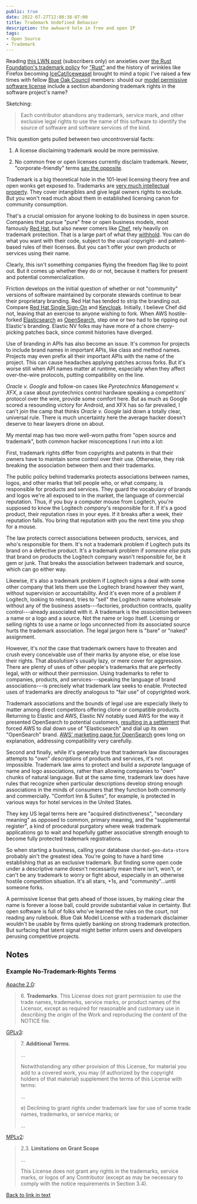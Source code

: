 ```yaml
---
public: true
date: 2022-07-27T12:08:38-07:00
title: Trademark Undefined Behavior
description: the awkward hole in free and open IP
tags:
- Open Source
- Trademark
---
```


Reading [this LWN post](https://lwn.net/Articles/901816/) (subscribers only) on anxieties over [the Rust Foundation's trademark policy](https://foundation.rust-lang.org/policies/logo-policy-and-media-guide/) for ["Rust"](https://tsdr.uspto.gov/#caseNumber=87796977&caseType=SERIAL_NO&searchType=statusSearch) and the history of wrinkles like Firefox becoming [IceCat/Iceweasel](https://en.wikipedia.org/wiki/GNU_IceCat) brought to mind a topic I've raised a few times with fellow [Blue Oak Council](https://blueoakcouncil.org) members: should our [model permissive software license](https://blueoakcouncil.org/license/1.0.0) include a section abandoning trademark rights in the software project's name?

Sketching:

> Each contributor abandons any trademark, service mark, and other exclusive legal rights to use the name of this software to identify the source of software and software services of the kind.

This question gets pulled between two uncontroversial facts:

1.  A license disclaiming trademark would be more permissive.

2.  No common free or open licenses currently disclaim trademark.  Newer, "corporate-friendly" terms <a class="note" href="#license-examples" id="license-examples-link">say the opposite</a>.

Trademark is a big theoretical hole in the 101-level licensing theory free and open wonks get exposed to.  Trademarks are [very much intellectual property](https://fieldguide.kemitchell.com/#trademark).  They cover intangibles and give legal owners rights to exclude.  But you won't read much about them in established licensing canon for community consumption.

That's a crucial omission for anyone looking to do business in open source.  Companies that pursue "pure" free or open business models, most famously [Red Hat](https://redhat.com), but also newer comers like [Chef](https://www.chef.io/blog/changes-to-how-chef-products-handle-licenses), rely heavily on trademark protection.  That is a large part of what they [withhold](https://blog.licensezero.com/2018/03/05/withholding.html).  You can do what you want with their code, subject to the usual copyright- and patent-based rules of their licenses.  But you can't offer your own products or services using their name.

Clearly, this isn't something companies flying the freedom flag like to point out.  But it comes up whether they do or not, because it matters for present and potential commercialization.

Friction develops on the initial question of whether or not "community" versions of software maintained by corporate stewards continue to bear their proprietary branding.  Red Hat has tended to strip the branding out.  Compare [Red Hat Single Sign-On](https://access.redhat.com/products/red-hat-single-sign-on) and [Keycloak](https://www.keycloak.org/).  Initially, I believe Chef did not, leaving that an exercise to anyone wishing to fork.  When AWS hostile-forked [Elasticsearch](https://github.com/elastic/elasticsearch) as [OpenSearch](https://github.com/opensearch-project/OpenSearch), step one or two had to be ripping out Elastic's branding.  Elastic NV folks may have more of a chore cherry-picking patches back, since commit histories have diverged.

Use of branding in APIs has also become an issue.  It's common for projects to include brand names in important APIs, like class and method names.  Projects may even prefix all their important APIs with the name of the project.  This can cause headaches applying patches across forks.  But it's worse still when API names matter at runtime, especially when they affect over-the-wire protocols, putting compatibility on the line.

_Oracle v. Google_ and follow-on cases like _Pyrotechnics Management v. XFX_, a case about pyrotechnics control hardware speaking a competitors' protocol over the wire, provide some comfort here.  But as much as Google scored a resounding victory for Android, and XFX has so far prevailed, I can't join the camp that thinks _Oracle v. Google_ laid down a totally clear, universal rule.  There is much uncertainty here the average hacker doesn't deserve to hear lawyers drone on about.

My mental map has two more well-worn paths from "open source and trademark", both common hacker misconceptions I run into a lot:

First, trademark rights differ from copyrights and patents in that their owners have to maintain some control over their use.  Otherwise, they risk breaking the association between them and their trademarks.

The public policy behind trademarks protects associations between names, logos, and other marks that tell people who, or what company, is responsible for products and services.  They guard the vocabulary of brands and logos we're all exposed to in the market, the language of commercial reputation.  Thus, if you buy a computer mouse from Logitech, you're supposed to know the Logitech _company_'s responsible for it.  If it's a good product, their reputation rises in your eyes.  If it breaks after a week, their reputation falls.  You bring that reputation with you the next time you shop for a mouse.

The law protects correct associations between products, services, and who's responsible for them.  It's not a trademark problem if Logitech puts its brand on a defective product.  It's a trademark problem if _someone else_ puts that brand on products the Logitech company wasn't responsible for, be it gem or junk.  That breaks the association between trademark and source, which can go either way.

Likewise, it's also a trademark problem if Logitech signs a deal with some other company that lets them use the Logitech brand however they want, without supervision or accountability.  And it's even more of a problem if Logitech, looking to rebrand, tries to "sell" the Logitech name wholesale without any of the business assets---factories, production contracts, quality control---already associated with it.  A trademark is the _association_ between a name or a logo and a source.  Not the name or logo itself.  Licensing or selling rights to use a name or logo unconnected from its associated source hurts the trademark association.  The legal jargon here is "bare" or "naked" assignment.

However, it's _not_ the case that trademark owners have to threaten and crush every conceivable use of their marks by anyone else, or else lose their rights.  That absolutism's usually lazy, or mere cover for aggression.  There are plenty of uses of other people's trademarks that are perfectly legal, with or without their permission.  Using trademarks to refer to companies, products, and services---speaking the language of brand associations---is precisely what trademark law seeks to enable.  Protected uses of trademarks are directly analogous to "fair use" of copyrighted work.

Trademark associations and the bounds of legal use are especially likely to matter among direct competitors offering clone or compatible products.  Returning to Elastic and AWS, Elastic NV notably sued AWS for the way it presented OpenSearch to potential customers, [resulting in a settlement](https://www.theregister.com/2022/02/17/elastic_amazon_trademark/) that forced AWS to dial down use of "Elasticsearch" and dial up its own "OpenSearch" brand.  [AWS' marketing page for OpenSearch](https://aws.amazon.com/opensearch-service/the-elk-stack/what-is-opensearch/) goes long on explanation, addressing compatibility very carefully.

Second and finally, while it's generally true that trademark law discourages attempts to "own" _descriptions_ of products and services, it's not impossible.  Trademark law aims to protect and build a _separate_ language of name and logo associations, rather than allowing companies to "own" chunks of natural language.  But at the same time, trademark law does have rules that recognize when particular descriptions develop strong enough associations in the minds of consumers that they function both commonly and commercially.  "Comfort Inn & Suites", for example, is protected in various ways for hotel services in the United States.

They key US legal terms here are "acquired distinctiveness", "secondary meaning" as opposed to common, primary meaning, and the "supplemental register", a kind of procedural purgatory where weak trademark applications go to wait and hopefully gather associative strength enough to become fully protected trademark registrations.

So when starting a business, calling your database `sharded-geo-data-store` probably ain't the greatest idea.  You're going to have a hard time establishing that as an exclusive trademark.  But finding some open code under a descriptive name doesn't necessarily mean there isn't, won't, or can't be any trademark to worry or fight about, especially in an otherwise hostile competition situation.  It's all stars, +1s, and "community"...until someone forks.

A permissive license that gets ahead of those issues, by making clear the name is forever a loose ball, could provide substantial value in certainty.  But open software is full of folks who've learned the rules on the court, not reading any rulebook.  Blue Oak Model License with a trademark disclaimer wouldn't be usable by firms quietly banking on strong trademark protection.  But surfacing that latent signal might better inform users and developers perusing competitive projects.

## Notes

<h3 id="license-examples">Example No-Trademark-Rights Terms</h3>

[Apache 2.0](https://www.apache.org/licenses/LICENSE-2.0.html#trademarks):

> 6\. **Trademarks**.  This License does not grant permission to use the trade names, trademarks, service marks, or product names of the Licensor, except as required for reasonable and customary use in describing the origin of the Work and reproducing the content of the NOTICE file.

[GPLv3](https://www.gnu.org/licenses/gpl-3.0.en.html#section7):

> 7\. **Additional Terms**.
>
> ...
>
> Notwithstanding any other provision of this License, for material you add to a covered work, you may (if authorized by the copyright holders of that material) supplement the terms of this License with terms:
>
> ...
>
> e) Declining to grant rights under trademark law for use of some trade names, trademarks, or service marks; or
>
> ...

[MPLv2](https://www.mozilla.org/en-US/MPL/2.0/#limitations-on-grant-scope):

> 2.3. **Limitations on Grant Scope**
>
> ...
>
> This License does not grant any rights in the trademarks, service marks, or logos of any Contributor (except as may be necessary to comply with the notice requirements in Section 3.4).

<a class="back" href="#license-examples-link">Back to link in text</a>
